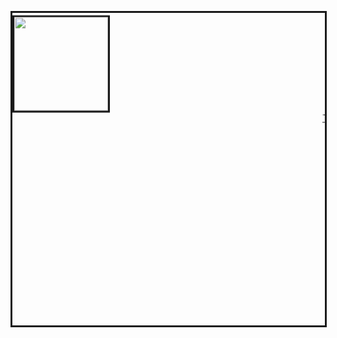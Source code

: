 <marquee
  direction="down"
  width="500"
  height="500"
  behavior="alternate"
  style="border:solid">
<img src="https://user-images.githubusercontent.com/132466058/236674390-6ddaf145-85cf-4e9a-9d7a-30132e08f332.png" width="150" style="border:solid"> <marquee>
<a href="rutgerpijnenburg.github.io/Vision">Test</a>
